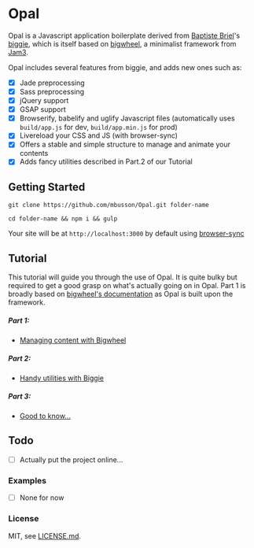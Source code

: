 # Opal

Opal is a Javascript application boilerplate derived from [Baptiste Briel](https://github.com/baptistebriel/)'s [biggie](https://github.com/baptistebriel/biggie), which is itself based on [bigwheel](https://github.com/bigwheel-framework), a minimalist framework from [Jam3](http://www.jam3.com/).

Opal includes several features from biggie, and adds new ones such as:
- [x] Jade preprocessing
- [x] Sass preprocessing
- [x] jQuery support
- [x] GSAP support
- [x] Browserify, babelify and uglify Javascript files (automatically uses `build/app.js` for dev, `build/app.min.js` for prod)
- [x] Livereload your CSS and JS (with browser-sync)
- [x] Offers a stable and simple structure to manage and animate your contents
- [x] Adds fancy utilities described in Part.2 of our Tutorial

## Getting Started

`git clone https://github.com/mbusson/Opal.git folder-name`

`cd folder-name && npm i && gulp`

Your site will be at `http://localhost:3000` by default using [browser-sync](http://www.browsersync.io)

## Tutorial

This tutorial will guide you through the use of Opal. It is quite bulky but required to get a good grasp on what's actually going on in Opal.
Part 1 is broadly based on [bigwheel's documentation](https://github.com/bigwheel-framework/documentation) as Opal is built upon the framework.

##### Part 1:
- [Managing content with Bigwheel](quickstart.md)

##### Part 2:
- [Handy utilities with Biggie](quickstart.md)

##### Part 3:
- [Good to know...](quickstart.md)

## Todo

- [ ] Actually put the project online...

### Examples

- [ ] None for now

### License

MIT, see [LICENSE.md]().
